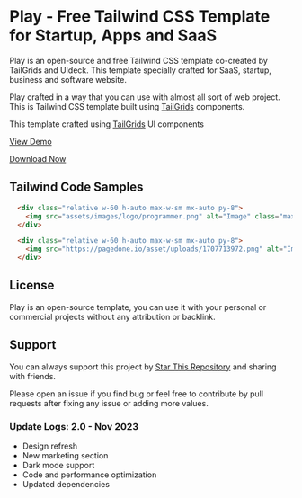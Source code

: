 # Play - Free Tailwind CSS Template for Startup, Apps and SaaS

Play is an open-source and free Tailwind CSS template co-created by TailGrids and UIdeck. This template specially crafted for SaaS, startup, business and software website.

Play crafted in a way that you can use with almost all sort of web project. This is Tailwind CSS template built using [TailGrids](https://tailgrids.com/) components.

This template crafted using [TailGrids](https://tailgrids.com/) UI components

[View Demo](https://play-tailwind.tailgrids.com/)

[Download Now](https://links.tailgrids.com/play-download)

## Tailwind Code Samples

```html
  <div class="relative w-60 h-auto max-w-sm mx-auto py-8">
    <img src="assets/images/logo/programmer.png" alt="Image" class="max-w-full h-auto">
  </div>

  <div class="relative w-60 h-auto max-w-sm mx-auto py-8">
    <img src="https://pagedone.io/asset/uploads/1707713972.png" alt="Image" class="max-w-full h-auto">
  </div>
```

## License

Play is an open-source template, you can use it with your personal or commercial projects without any attribution or backlink.

## Support

You can always support this project by [Star This Repository](https://github.com/tailgrids/play-tailwind)
and sharing with friends.

Please open an issue if you find bug or feel free to contribute by pull requests after fixing any issue or adding more values.

### Update Logs: 2.0 - Nov 2023

- Design refresh
- New marketing section
- Dark mode support
- Code and performance optimization
- Updated dependencies
